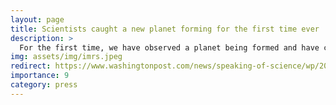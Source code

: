 ```yaml
---
layout: page
title: Scientists caught a new planet forming for the first time ever
description: >
  For the first time, we have observed a planet being formed and have captured images of dust and gas particles accumulating together to make a protoplanet in a distant solar system. The phenomenon was observed in the solar system surrounding a star called LkCa 15, located  450 light-years away from Earth. Catching a planet in the making is an exciting first because, of the nearly 3500 exoplanets we’ve so far identified, none are in the process of formation. Observations like these are crucial to test planet formation theories and improve our understanding of planet formation, which is still uncertain today.
img: assets/img/imrs.jpeg
redirect: https://www.washingtonpost.com/news/speaking-of-science/wp/2015/11/18/scientists-caught-a-new-planet-forming-for-the-first-time-ever/?utm_term=.90310db04f67
importance: 9
category: press
---
```

